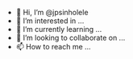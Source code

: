 - 👋 Hi, I’m @jpsinholele
- 👀 I’m interested in ...
- 🌱 I’m currently learning ...
- 💞️ I’m looking to collaborate on ...
- 📫 How to reach me ...

<!---
jpsinholele/jpsinholele is a ✨ special ✨ repository because its `README.md` (this file) appears on your GitHub profile.
You can click the Preview link to take a look at your changes.
--->
